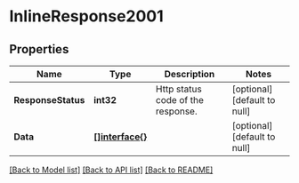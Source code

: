 # InlineResponse2001

## Properties
Name | Type | Description | Notes
------------ | ------------- | ------------- | -------------
**ResponseStatus** | **int32** | Http status code of the response. | [optional] [default to null]
**Data** | [**[]interface{}**](interface{}.md) |  | [optional] [default to null]

[[Back to Model list]](../README.md#documentation-for-models) [[Back to API list]](../README.md#documentation-for-api-endpoints) [[Back to README]](../README.md)

